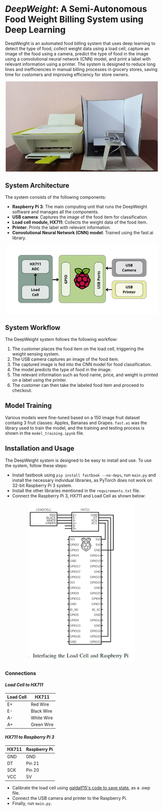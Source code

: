 # _DeepWeight_: A Semi-Autonomous Food Weight Billing System using Deep Learning
DeepWeight is an automated food billing system that uses deep learning to detect the type of food, collect weight data using a load cell, capture an image of the food using a camera, predict the type of food in the image using a convolutional neural network (CNN) model, and print a label with relevant information using a printer. The system is designed to reduce long lines and inefficiencies in manual billing processes in grocery stores, saving time for customers and improving efficiency for store owners.
<p align="center">
<img src="images/final_setup.jpg" width="500">
</p>

## System Architecture
The system consists of the following components:
* **Raspberry Pi 3**: The main computing unit that runs the DeepWeight software and manages all the components.
* **USB camera**: Captures the image of the food item for classification.
* **Load cell module, HX711**: Collects the weight data of the food item.
* **Printer**: Prints the label with relevant information.
* **Convolutional Neural Network (CNN) model**: Trained using the fast.ai library.
<p align="center">
<img src="images/system_design.jpg" width="500">
</p>

## System Workflow
The DeepWeight system follows the following workflow:
1. The customer places the food item on the load cell, triggering the weight sensing system.
2. The USB camera captures an image of the food item.
3. The captured image is fed into the CNN model for food classification.
4. The model predicts the type of food in the image.
5. The relevant information such as food name, price, and weight is printed on a label using the printer.
6. The customer can then take the labeled food item and proceed to checkout.

## Model Training
Various models were fine-tuned based on a 150 image fruit dataset containg 3 fruit classes: Apples, Bananas and Grapes. `fast.ai` was the library used to train the model, and the training and testing process is shown in the `model_training.ipynb` file.

## Installation and Usage
The DeepWeight system is designed to be easy to install and use. To use the system, follow these steps:
* Install fastbook using `pip install fastbook --no-deps`, run `main.py` and install the necessary individual libraries, as PyTorch does not work on 32-bit Raspberry Pi 3 system.
* Install the other libraries mentioned in the `requirements.txt` file.
* Connect the Raspberry Pi 3, HX711 and Load Cell as shown below:
<p align="center">
<img src="images/interfacing.jpg" width="350">
</p>

### Connections
#### _Load Cell to HX711_
| Load Cell | HX711      |
|-----------|------------|
| E+        | Red Wire   |
| E-        | Black Wire |
| A-        | White Wire |
| A+        | Green Wire |

#### _HX711 to Raspberry Pi 3_
| HX711 | Raspberry Pi |
|-------|--------------|
| GND   | GND          |
| DT    | Pin 21       |
| SCK   | Pin 20       |
| VCC   | 5V           |

* Calibrate the load cell using [galdalf15's code to save state.](https://github.com/gandalf15/HX711/blob/master/python_examples/example_save_state.py) as a .swp file.
* Connect the USB camera and printer to the Raspberry Pi.
* Finally, run `main.py`.
